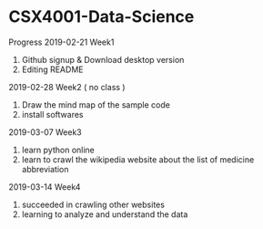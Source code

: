 # CSX4001-Data-Science

Progress
2019-02-21 Week1
1. Github signup & Download desktop version
2. Editing README

2019-02-28 Week2 ( no class )
1. Draw the mind map of the sample code
2. install softwares 

2019-03-07 Week3 
1. learn python online 
2. learn to crawl the wikipedia website about the list of medicine abbreviation 

2019-03-14 Week4
1. succeeded in crawling other websites
2. learning to analyze and understand the data 


